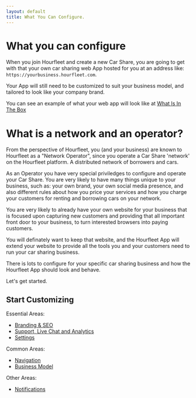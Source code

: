 ```yaml
---
layout: default
title: What You Can Configure.
---
```

# What you can configure

When you join Hourfleet and create a new Car Share, you are going to get with that your own car sharing web App hosted for you at an address like: `https://yourbusiness.hourfleet.com`.

Your App will still need to be customized to suit your business model, and tailored to look like your company brand.

You can see an example of what your web app will look like at [What Is In The Box](inthebox.html)

# What is a network and an operator?

From the perspective of Hourfleet, you (and your business) are known to Hourfleet as a "Network Operator", since you operate a Car Share 'network' on the Hourfleet platform. A distributed network of borrowers and cars.

As an Operator you have very special priviledges to configure and operate your Car Share. You are very likely to have many things unique to your business, such as: your own brand, your own social media presence, and also different rules about how you price your services and how you charge your customers for renting and borrowing cars on your network.

You are very likely to already have your own website for your business that is focused upon capturing new customers and providing that all important front door to your business, to turn interested browsers into paying customers. 

You will definately want to keep that website, and the Hourfleet App will extend your website to provide all the tools you and your customers need to run your car sharing business.

There is lots to configure for your specific car sharing business and how the Hourfleet App should look and behave. 

Let's get started.

## Start Customizing

Essential Areas:

- [Branding & SEO](configure-branding.html)
- [Support, Live Chat and Analytics](configure-support.html)
- [Settings](configure-settings.html)

Common Areas:

- [Navigation](configure-navigation.html)
- [Business Model](configure-businessmodel.html)

Other Areas:

- [Notifications](configure-notifications.html)
